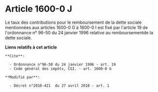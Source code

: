 # Article 1600-0 J

Le taux des contributions pour le remboursement de la dette sociale mentionnées aux articles 1600-0 G à 1600-0 I est fixé par
l'article 19 de l'ordonnance n° 96-50 du 24 janvier 1996  relative au remboursementde la dette sociale.

**Liens relatifs à cet article**

	**Cite**:

	  - Ordonnance n°96-50 du 24 janvier 1996 - art. 19
	  - Code général des impôts, CGI. - art. 1600-0 G

	**Modifié par**:

	  - Décret n°2010-421  du 27 avril 2010 - art. 1
